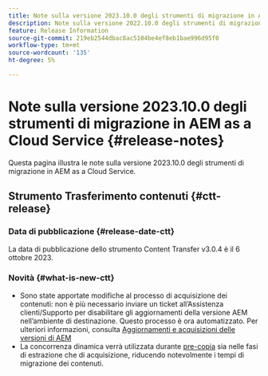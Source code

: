 ```yaml
---
title: Note sulla versione 2023.10.0 degli strumenti di migrazione in AEM as a Cloud Service
description: Note sulla versione 2022.10.0 degli strumenti di migrazione nell’AEM as a Cloud Service
feature: Release Information
source-git-commit: 219eb2544dbac8ac5104be4ef8eb1bae996d95f0
workflow-type: tm+mt
source-wordcount: '135'
ht-degree: 5%

---
```


# Note sulla versione 2023.10.0 degli strumenti di migrazione in AEM as a Cloud Service {#release-notes}

Questa pagina illustra le note sulla versione 2023.10.0 degli strumenti di migrazione in AEM as a Cloud Service.

## Strumento Trasferimento contenuti {#ctt-release}

### Data di pubblicazione {#release-date-ctt}

La data di pubblicazione dello strumento Content Transfer v3.0.4 è il 6 ottobre 2023.

### Novità {#what-is-new-ctt}

* Sono state apportate modifiche al processo di acquisizione dei contenuti: non è più necessario inviare un ticket all’Assistenza clienti/Supporto per disabilitare gli aggiornamenti della versione AEM nell’ambiente di destinazione. Questo processo è ora automatizzato. Per ulteriori informazioni, consulta [Aggiornamenti e acquisizioni delle versioni di AEM](/help/journey-migration/content-transfer-tool/using-content-transfer-tool/ingesting-content.md#aem-version-updates-and-ingestions)
* La concorrenza dinamica verrà utilizzata durante [pre-copia](/help/journey-migration/content-transfer-tool/using-content-transfer-tool/handling-large-content-repositories.md) sia nelle fasi di estrazione che di acquisizione, riducendo notevolmente i tempi di migrazione dei contenuti.
